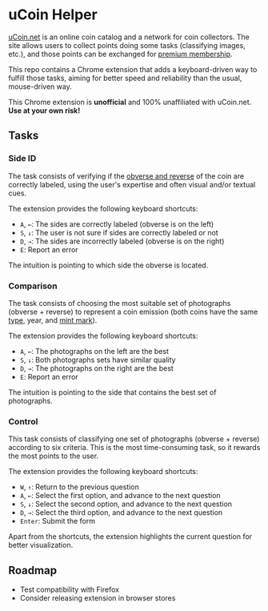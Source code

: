 # uCoin Helper

[uCoin.net](https://ucoin.net/) is an online coin catalog and a network for coin collectors. The site allows users to collect points doing some tasks (classifying images, etc.), and those points can be exchanged for [premium membership](https://ucoin.net/pro).

This repo contains a Chrome extension that adds a keyboard-driven way to fulfill those tasks, aiming for better speed and reliability than the usual, mouse-driven way.

This Chrome extension is **unofficial** and 100% unaffiliated with uCoin.net. **Use at your own risk!**

## Tasks

### Side ID

The task consists of verifying if the [obverse and reverse](https://en.wikipedia.org/wiki/Obverse_and_reverse) of the coin are correctly labeled, using the user's expertise and often visual and/or textual cues.

The extension provides the following keyboard shortcuts:

* `A`, `←`: The sides are correctly labeled (obverse is on the left)
* `S`, `↓`: The user is not sure if sides are correctly labeled or not
* `D`, `→`: The sides are incorrectly labeled (obverse is on the right)
* `E`: Report an error

The intuition is pointing to which side the obverse is located.

### Comparison

The task consists of choosing the most suitable set of photographs (obverse + reverse) to represent a coin emission (both coins have the same [type](https://portlandcoins.blogspot.com/2013/11/what-are-km-numbers.html), year, and [mint mark](https://en.wikipedia.org/wiki/Mint_mark)).

The extension provides the following keyboard shortcuts:

* `A`, `←`: The photographs on the left are the best
* `S`, `↓`: Both photographs sets have similar quality
* `D`, `→`: The photographs on the right are the best
* `E`: Report an error

The intuition is pointing to the side that contains the best set of photographs.

### Control

This task consists of classifying one set of photographs (obverse + reverse) according to six criteria. This is the most time-consuming task, so it rewards the most points to the user.

The extension provides the following keyboard shortcuts:

* `W`, `↑`: Return to the previous question
* `A`, `←`: Select the first option, and advance to the next question
* `S`, `↓`: Select the second option, and advance to the next question
* `D`, `→`: Select the third option, and advance to the next question
* `Enter`: Submit the form

Apart from the shortcuts, the extension highlights the current question for better visualization.

## Roadmap

* Test compatibility with Firefox
* Consider releasing extension in browser stores
